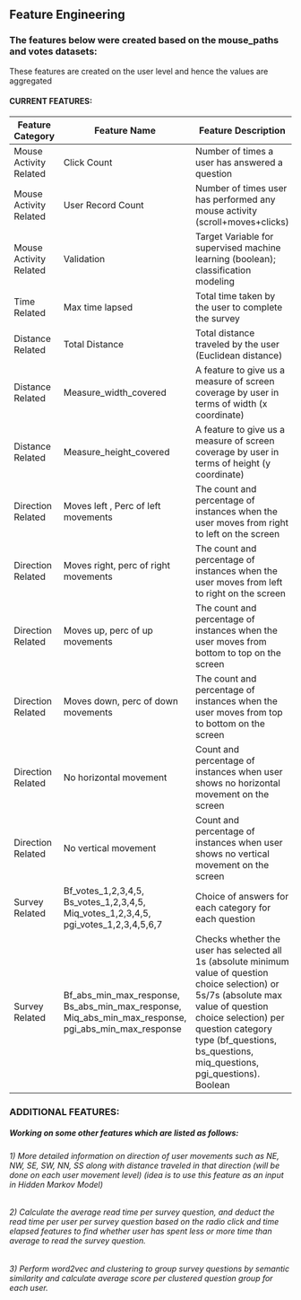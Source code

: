 ## Feature Engineering 

### The features below were created based on the mouse_paths and votes datasets:

These features are created on the user level and hence the values are aggregated 

#### CURRENT FEATURES: 

| Feature Category        | Feature Name | Feature Description |
| -------------           | ------------ | ------------------- |
| Mouse Activity Related  | Click Count  | Number of times a user has answered a question
| Mouse Activity Related  | User Record Count | Number of times user has performed any mouse activity (scroll+moves+clicks)
| Mouse Activity Related  | Validation   | Target Variable for supervised machine learning (boolean); classification modeling
| Time Related            | Max time lapsed | Total time taken by the user to complete the survey 
| Distance Related        | Total Distance  | Total distance traveled by the user (Euclidean distance)
| Distance Related        | Measure_width_covered | A feature to give us a measure of screen coverage by user in terms of width (x coordinate)
| Distance Related        | Measure_height_covered | A feature to give us a measure of screen coverage by user in terms of height (y coordinate)
| Direction Related       | Moves left , Perc of left movements | The count and percentage of instances when the user moves from right to left on the screen 
| Direction Related       | Moves right, perc of right movements | The count and percentage of instances when the user moves from left to right on the screen 
| Direction Related       | Moves up, perc of up movements | The count and percentage of instances when the user moves from bottom to top on the screen 
| Direction Related       | Moves down, perc of down movements | The count and percentage of instances when the user moves from top to bottom on the screen 
| Direction Related       | No horizontal movement | Count and percentage of instances when user shows no horizontal movement on the screen
| Direction Related       | No vertical movement   | Count and percentage of instances when user shows no vertical movement on the screen                                                                             |
| Survey Related          | Bf_votes_1,2,3,4,5, Bs_votes_1,2,3,4,5, Miq_votes_1,2,3,4,5, pgi_votes_1,2,3,4,5,6,7                 | Choice of answers for each category for each question
| Survey Related          | Bf_abs_min_max_response, Bs_abs_min_max_response, Miq_abs_min_max_response, pgi_abs_min_max_response | Checks whether the user has selected all 1s (absolute minimum value of question choice selection) or 5s/7s (absolute max value of question choice selection) per question category type (bf_questions, bs_questions, miq_questions, pgi_questions). Boolean          


### ADDITIONAL FEATURES: 

##### Working on some other features which are listed as follows:

###### 1) More detailed information on direction of user movements such as NE, NW, SE, SW, NN, SS along with distance traveled in that direction (will be done on each user movement level) (idea is to use this feature as an input in Hidden Markov Model)

###### 2) Calculate the average read time per survey question, and deduct the read time per user per survey question based on the radio click and time elapsed features to find whether user has spent less or more time than average to read the survey question.

###### 3) Perform word2vec and clustering to group survey questions by semantic similarity and calculate average score per clustered question group for each user. 
